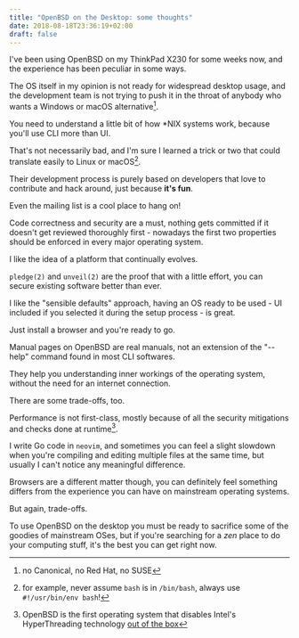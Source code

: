 ```yaml
---
title: "OpenBSD on the Desktop: some thoughts"
date: 2018-08-18T23:36:19+02:00
draft: false
---
```

I've been using OpenBSD on my ThinkPad X230 for some weeks now, and the experience has been peculiar in some ways.

<!--more-->

The OS itself in my opinion is not ready for widespread desktop usage, and the development team is not trying to push it in the throat of anybody who wants a Windows or macOS alternative[^1].

[^1]: no Canonical, no Red Hat, no SUSE

You need to understand a little bit of how \*NIX systems work, because you'll use CLI more than UI. 

That's not necessarily bad, and I'm sure I learned a trick or two that could translate easily to Linux or macOS[^2].

[^2]: for example, never assume `bash` is in `/bin/bash`, always use `#!/usr/bin/env bash`!

Their development process is purely based on developers that love to contribute and hack around, just because **it's fun**.

Even the mailing list is a cool place to hang on!

Code correctness and security are a must, nothing gets committed if it doesn't get reviewed thoroughly first - nowadays the first two properties should be enforced in every major operating system.

I like the idea of a platform that continually evolves.

`pledge(2)` and `unveil(2)` are the proof that with a little effort, you can secure existing software better than ever.

I like the "sensible defaults" approach, having an OS ready to be used - UI included if you selected it during the setup process - is great.

Just install a browser and you're ready to go.

Manual pages on OpenBSD are real manuals, not an extension of the "--help" command found in most CLI softwares.

They help you understanding inner workings of the operating system, without the need for an internet connection.

There are some trade-offs, too.

Performance is not first-class, mostly because of all the security mitigations and checks done at runtime[^3].

[^3]: OpenBSD is the first operating system that disables Intel's HyperThreading technology [out of the box](https://www.mail-archive.com/source-changes@openbsd.org/msg99141.html)

I write Go code in `neovim`, and sometimes you can feel a slight slowdown when you're compiling and editing multiple files at the same time, but usually I can't notice any meaningful difference.

Browsers are a different matter though, you can definitely feel something differs from the experience you can have on mainstream operating systems. 

But again, trade-offs.

To use OpenBSD on the desktop you must be ready to sacrifice some of the goodies of mainstream OSes, but if you're searching for a *zen* place to do your computing stuff, it's the best you can get right now.

